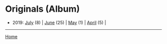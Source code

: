 # Originals (Album)

  * 2019: 
      [July](./originals-album-2019-07.md) (8) | 
      [June](./originals-album-2019-06.md) (25) | 
      [May](./originals-album-2019-05.md) (1) | 
      [April](./originals-album-2019-04.md) (5) | 

----

[Home](../)
